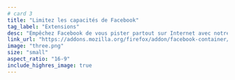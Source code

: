 ```yaml
---
# card 3
title: "Limitez les capacités de Facebook"
tag_label: "Extensions"
desc: "Empêchez Facebook de vous pister partout sur Internet avec notre extension Facebook Container."
link_url: "https://addons.mozilla.org/firefox/addon/facebook-container/?utm_source=www.mozilla.org&utm_medium=referral&utm_campaign=election&utm_content=card"
image: "three.png"
size: "small"
aspect_ratio: "16-9"
include_highres_image: true
---
```

